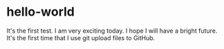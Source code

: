 # hello-world
It's the first test.
I am very exciting today. I hope I will have a bright future.
It's the first time that I use git upload files to GitHub.

